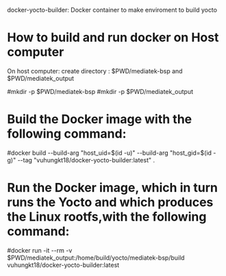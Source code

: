 docker-yocto-builder: Docker container to make enviroment to build yocto

# How to build and run docker on Host computer
On host computer: create directory : $PWD/mediatek-bsp and $PWD/mediatek_output 

#mkdir -p $PWD/mediatek-bsp
#mkdir -p $PWD/mediatek_output

# Build the Docker image with the following command:
#docker build --build-arg "host_uid=$(id -u)" --build-arg "host_gid=$(id -g)" --tag "vuhungkt18/docker-yocto-builder:latest" .
# Run the Docker image, which in turn runs the Yocto and which produces the Linux rootfs,with the following command:
#docker run -it --rm -v $PWD/mediatek_output:/home/build/yocto/mediatek-bsp/build vuhungkt18/docker-yocto-builder:latest
